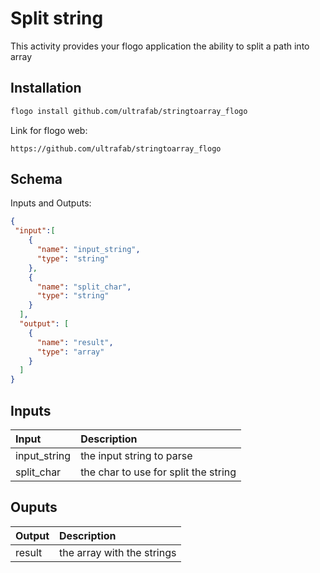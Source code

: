 # Split string
This activity provides your flogo application the ability to split a path into array


## Installation

```bash
flogo install github.com/ultrafab/stringtoarray_flogo
```
Link for flogo web:
```
https://github.com/ultrafab/stringtoarray_flogo
```

## Schema
Inputs and Outputs:

```json
{
 "input":[
    {
      "name": "input_string",
      "type": "string"
    },
    {
      "name": "split_char",
      "type": "string"
    }
  ],
  "output": [
    {
      "name": "result",
      "type": "array"
    }
  ]
}
```
## Inputs
| Input   | Description    |
|:----------|:---------------|
| input_string    | the input string to parse |
| split_char    | the char to use for split the string |

## Ouputs
| Output   | Description    |
|:----------|:---------------|
| result    | the array with the strings |

